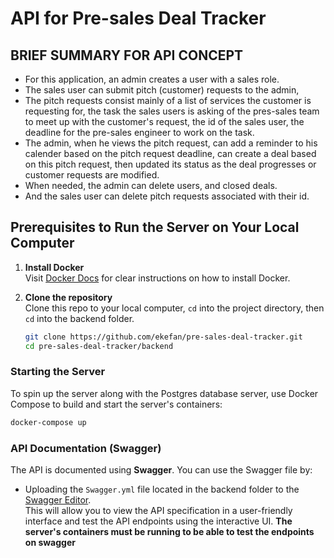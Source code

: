 # API for Pre-sales Deal Tracker

## BRIEF SUMMARY FOR API CONCEPT

- For this application, an admin creates a user with a sales role.
- The sales user can submit pitch (customer) requests to the admin,
- The pitch requests consist mainly of a list of services the customer is requesting for, the task the sales users is asking of the pres-sales team to meet up with the customer's request, the id of the sales user, the deadline for the pre-sales engineer to work on the task.
- The admin, when he views the pitch request, can add a reminder to his calender based on the pitch request deadline, can create a deal based on this pitch request, then updated its status as the deal progresses or customer requests are modified.
- When needed, the admin can delete users, and closed deals.
- And the sales user can delete pitch requests associated with their id.

## Prerequisites to Run the Server on Your Local Computer

1. **Install Docker**  
   Visit [Docker Docs](https://docs.docker.com/engine/install/) for clear instructions on how to install Docker.

2. **Clone the repository**  
   Clone this repo to your local computer, `cd` into the project directory, then `cd` into the backend folder.

   ```bash
   git clone https://github.com/ekefan/pre-sales-deal-tracker.git
   cd pre-sales-deal-tracker/backend
   ```

### Starting the Server

To spin up the server along with the Postgres database server, use Docker Compose to build and start the server's containers:

<!-- FIXME: you can use the old images. Try to provide a command which doesn't rely on cached images. -->

```bash
docker-compose up
```

### API Documentation (Swagger)

The API is documented using **Swagger**. You can use the Swagger file by:

- Uploading the `Swagger.yml` file located in the backend folder to the [Swagger Editor](https://editor.swagger.io/).  
This will allow you to view the API specification in a user-friendly interface and test the API endpoints using the interactive UI.
**The server's containers must be running to be able to test the endpoints on swagger**
